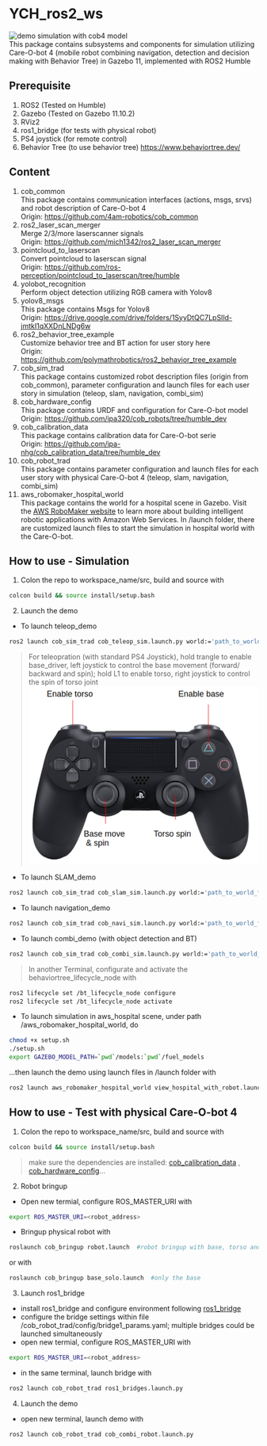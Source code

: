 # YCH_ros2_ws
![demo simulation with cob4 model](https://github.com/ipa-ych/YCH_ros2_ws/blob/main/Media/Screenshots/cob_sim_hospital.gif)<br>
This package contains subsystems and components for simulation utilizing Care-O-bot 4 (mobile robot combining navigation, detection and decision making with Behavior Tree) in Gazebo 11, implemented with ROS2 Humble

## Prerequisite
1. ROS2 (Tested on Humble)
2. Gazebo (Tested on Gazebo 11.10.2)
3. RViz2
4. ros1_bridge (for tests with physical robot)
5. PS4 joystick (for remote control)
6. Behavior Tree (to use behavior tree) https://www.behaviortree.dev/

## Content
1. cob_common<br>
This package contains communication interfaces (actions, msgs, srvs) and robot description of Care-O-bot 4<br>
Origin: https://github.com/4am-robotics/cob_common 
2. ros2_laser_scan_merger<br>
Merge 2/3/more laserscanner signals<br>
Origin: https://github.com/mich1342/ros2_laser_scan_merger
3. pointcloud_to_laserscan<br>
Convert pointcloud to laserscan signal<br>
Origin: https://github.com/ros-perception/pointcloud_to_laserscan/tree/humble
4. yolobot_recognition<br>
Perform object detection utilizing RGB camera with Yolov8
5. yolov8_msgs<br>
This package contains Msgs for Yolov8<br>
Origin: https://drive.google.com/drive/folders/1SyyDtQC7LpSIld-jmtkI1qXXDnLNDg6w
6. ros2_behavior_tree_example<br>
Customize behavior tree and BT action for user story here<br>
Origin: https://github.com/polymathrobotics/ros2_behavior_tree_example
7. cob_sim_trad<br>
This package contains customized robot description files (origin from cob_common), parameter configuration and launch files for each user story in simulation (teleop, slam, navigation, combi_sim)
8. cob_hardware_config<br>
This package contains URDF and configuration for Care-O-bot model<br>
Origin: https://github.com/ipa320/cob_robots/tree/humble_dev
9. cob_calibration_data<br>
This package contains calibration data for Care-O-bot serie<br>
Origin: https://github.com/ipa-nhg/cob_calibration_data/tree/humble_dev
10. cob_robot_trad<br>
This package contains parameter configuration and launch files for each user story with physical Care-O-bot 4 (teleop, slam, navigation, combi_sim)
10. aws_robomaker_hospital_world<br>
This package contains the world for a hospital scene in Gazebo. Visit the [AWS RoboMaker website](https://aws.amazon.com/robomaker/) to learn more about building intelligent robotic applications with Amazon Web Services. In /launch folder, there are customized launch files to start the simulation in hospital world with the Care-O-bot.

## How to use - Simulation
1. Colon the repo to workspace_name/src, build and source with
```bash
colcon build && source install/setup.bash
```
2. Launch the demo
- To launch teleop_demo
```bash
ros2 launch cob_sim_trad cob_teleop_sim.launch.py world:='path_to_world_file'
```
>For teleopration (with standard PS4 Joystick), hold trangle to enable base_driver, left joystick to control the base movement (forward/ backward and spin); hold L1 to enable torso, right joystick to control the spin of torso joint<br>
![Remote Controll](https://github.com/ipa-ych/YCH_ros2_ws/blob/main/Media/Screenshots/remote_settings.png)<br>
- To launch SLAM_demo
```bash
ros2 launch cob_sim_trad cob_slam_sim.launch.py world:='path_to_world_file'
```
- To launch navigation_demo
```bash
ros2 launch cob_sim_trad cob_navi_sim.launch.py world:='path_to_world_file'
```
- To launch combi_demo (with object detection and BT)
```bash
ros2 launch cob_sim_trad cob_combi_sim.launch.py world:='path_to_world_file'
```
> In another Terminal, configurate and activate the behaviortree_lifecycle_node with 
```bash
ros2 lifecycle set /bt_lifecycle_node configure
ros2 lifecycle set /bt_lifecycle_node activate
```
- To launch simulation in aws_hospital scene, under path /aws_robomaker_hospital_world, do
```bash
chmod +x setup.sh
./setup.sh
export GAZEBO_MODEL_PATH=`pwd`/models:`pwd`/fuel_models
```
...then launch the demo using launch files in /launch folder with
```bash
ros2 launch aws_robomaker_hospital_world view_hospital_with_robot.launch.py
```
## How to use - Test with physical Care-O-bot 4
1. Colon the repo to workspace_name/src, build and source with
```bash
colcon build && source install/setup.bash
```
> make sure the dependencies are installed: [cob_calibration_data](https://github.com/ipa-nhg/cob_calibration_data/tree/humble_dev)
, [cob_hardware_config](https://github.com/ipa320/cob_robots/tree/humble_dev)...
2. Robot bringup
- Open new termial, configure ROS_MASTER_URI with
```bash
export ROS_MASTER_URI=<robot_address>
```
- Bringup physical robot with
```bash
roslaunch cob_bringup robot.launch  #robot bringup with base, torso and head
```
or with
```bash
roslaunch cob_bringup base_solo.launch  #only the base
```
3. Launch ros1_bridge
- install ros1_bridge and configure environment following [ros1_bridge](https://github.com/ros2/ros1_bridge)
- configure the bridge settings within file /cob_robot_trad/config/bridge1_params.yaml; multiple bridges could be launched simultaneously
- open new termial, configure ROS_MASTER_URI with
```bash
export ROS_MASTER_URI=<robot_address>
```
- in the same terminal, launch bridge with
```bash
ros2 launch cob_robot_trad ros1_bridges.launch.py
```
4. Launch the demo
- open new terminal, launch demo with
```bash
ros2 launch cob_robot_trad cob_combi_robot.launch.py
```